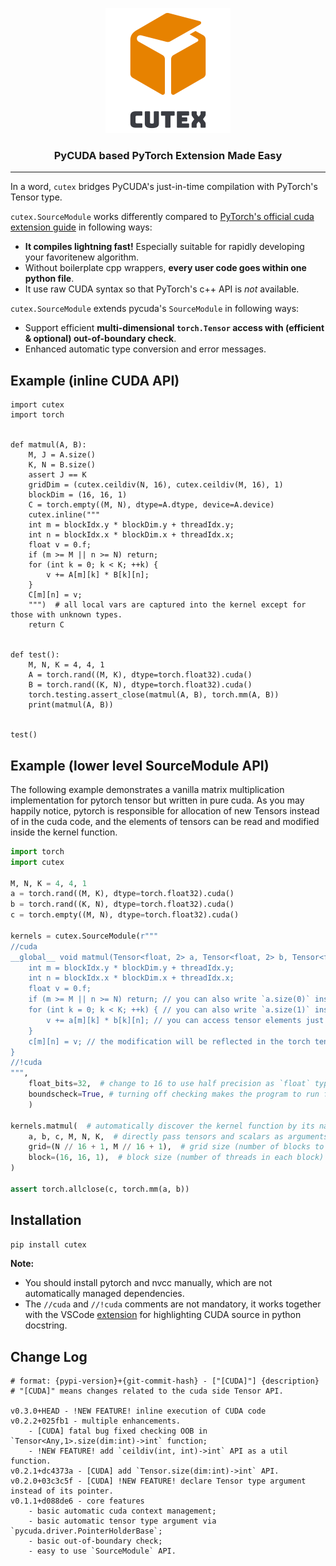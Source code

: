 
<p align="center"><img src="https://github.com/tjyuyao/cutex/raw/main/logo.png" alt="Logo"></p>

<h3 align="center" style="font-weight:bold"> PyCUDA based PyTorch Extension Made Easy </h3>

---

In a word, `cutex` bridges PyCUDA's just-in-time compilation with PyTorch's Tensor type.

``cutex.SourceModule`` works differently compared to [PyTorch's official cuda extension guide](https://pytorch.org/tutorials/advanced/cpp_extension.html) in following ways:

- **It compiles lightning fast!** Especially suitable for rapidly developing your favoritenew algorithm.
- Without boilerplate cpp wrappers, **every user code goes within one python file**.
- It use raw CUDA syntax so that PyTorch's c++ API is _not_ available.

``cutex.SourceModule`` extends pycuda's ``SourceModule`` in following ways:

- Support efficient **multi-dimensional `torch.Tensor` access with (efficient & optional) out-of-boundary check**.
- Enhanced automatic type conversion and error messages.

## Example (inline CUDA API)

```
import cutex
import torch


def matmul(A, B):
    M, J = A.size()
    K, N = B.size()
    assert J == K
    gridDim = (cutex.ceildiv(N, 16), cutex.ceildiv(M, 16), 1)
    blockDim = (16, 16, 1)
    C = torch.empty((M, N), dtype=A.dtype, device=A.device)
    cutex.inline("""
    int m = blockIdx.y * blockDim.y + threadIdx.y;
    int n = blockIdx.x * blockDim.x + threadIdx.x;
    float v = 0.f;
    if (m >= M || n >= N) return;
    for (int k = 0; k < K; ++k) {
        v += A[m][k] * B[k][n];
    }
    C[m][n] = v;
    """)  # all local vars are captured into the kernel except for those with unknown types.
    return C


def test():
    M, N, K = 4, 4, 1
    A = torch.rand((M, K), dtype=torch.float32).cuda()
    B = torch.rand((K, N), dtype=torch.float32).cuda()
    torch.testing.assert_close(matmul(A, B), torch.mm(A, B))
    print(matmul(A, B)) 


test()
```

## Example (lower level SourceModule API)

The following example demonstrates a vanilla matrix multiplication implementation for pytorch tensor but written in pure cuda.
As you may happily notice, pytorch is responsible for allocation of new Tensors instead of in the cuda code, and the elements of tensors can be read and modified inside the kernel function. 

```python
import torch
import cutex

M, N, K = 4, 4, 1
a = torch.rand((M, K), dtype=torch.float32).cuda()
b = torch.rand((K, N), dtype=torch.float32).cuda()
c = torch.empty((M, N), dtype=torch.float32).cuda()

kernels = cutex.SourceModule(r"""
//cuda
__global__ void matmul(Tensor<float, 2> a, Tensor<float, 2> b, Tensor<float, 2> c, int M, int N, int K) {
    int m = blockIdx.y * blockDim.y + threadIdx.y;
    int n = blockIdx.x * blockDim.x + threadIdx.x;
    float v = 0.f;
    if (m >= M || n >= N) return; // you can also write `a.size(0)` instead of `M`, `b.size(1)` instead of `N`
    for (int k = 0; k < K; ++k) { // you can also write `a.size(1)` instead of `K`
        v += a[m][k] * b[k][n]; // you can access tensor elements just like operating a multi-level array, with optional out-of-bound check.
    }
    c[m][n] = v; // the modification will be reflected in the torch tensor in place, no redundant data copying.
}
//!cuda
""",
    float_bits=32,  # change to 16 to use half precision as `float` type in the above source code.
    boundscheck=True, # turning off checking makes the program to run faster, default is on.
    )

kernels.matmul(  # automatically discover the kernel function by its name (e.g. 'matmul'), just like a normal python module.
    a, b, c, M, N, K,  # directly pass tensors and scalars as arguments
    grid=(N // 16 + 1, M // 16 + 1),  # grid size (number of blocks to be executed)
    block=(16, 16, 1),  # block size (number of threads in each block)
)

assert torch.allclose(c, torch.mm(a, b))
```

## Installation

```bash
pip install cutex
```

**Note:**

- You should install pytorch and nvcc manually, which are not automatically managed dependencies.
- The `//cuda` and `//!cuda` comments are not mandatory, it works together with the VSCode [extension](https://marketplace.visualstudio.com/items?itemName=huangyuyao.pycuda-highlighter) for highlighting CUDA source in python docstring.

## Change Log

```
# format: {pypi-version}+{git-commit-hash} - ["[CUDA]"] {description}
# "[CUDA]" means changes related to the cuda side Tensor API.

v0.3.0+HEAD - !NEW FEATURE! inline execution of CUDA code
v0.2.2+025fb1 - multiple enhancements.
    - [CUDA] fatal bug fixed checking OOB in `Tensor<Any,1>.size(dim:int)->int` function;
    - !NEW FEATURE! add `ceildiv(int, int)->int` API as a util function.
v0.2.1+dc4373a - [CUDA] add `Tensor.size(dim:int)->int` API.
v0.2.0+03c3c5f - [CUDA] !NEW FEATURE! declare Tensor type argument instead of its pointer.
v0.1.1+d088de6 - core features
    - basic automatic cuda context management;
    - basic automatic tensor type argument via `pycuda.driver.PointerHolderBase`;
    - basic out-of-boundary check;
    - easy to use `SourceModule` API.
```
